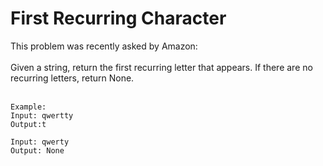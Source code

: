# First Recurring Character

This problem was recently asked by Amazon:
<br><br>
Given a string, return the first recurring letter that appears. If there are no recurring letters, return None.
<br><br>
```
Example:
Input: qwertty
Output:t

Input: qwerty
Output: None
